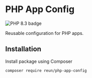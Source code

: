 # PHP App Config

<img alt="PHP 8.3 badge" src="https://img.shields.io/badge/PHP-8.3-777BB4?logo=php">

Reusable configuration for PHP apps.

## Installation

Install package using Composer

```sh
composer require reun/php-app-config
```
